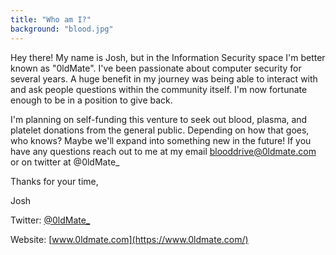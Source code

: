 ```yaml
---
title: "Who am I?"
background: "blood.jpg"
---
```


Hey there!
My name is Josh, but in the Information Security space I'm better known as "0ldMate". I've been passionate about computer security for several years. A huge benefit in my journey was being able to interact with and ask people questions within the community itself. I'm now fortunate enough to be in a position to give back.

I'm planning on self-funding this venture to seek out blood, plasma, and platelet donations from the general public. Depending on how that goes, who knows? Maybe we'll expand into something new in the future!
If you have any questions reach out to me at my email blooddrive@0ldmate.com or on twitter at @0ldMate_

Thanks for your time,

Josh

Twitter: [@0ldMate_](https://twitter.com/0ldMate_)

Website: [www.0ldmate.com](https://www.0ldmate.com/)
